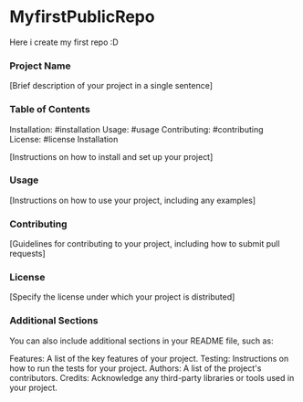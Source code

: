 # MyfirstPublicRepo
Here i create my first repo :D

### Project Name
[Brief description of your project in a single sentence]

### Table of Contents

Installation: #installation
Usage: #usage
Contributing: #contributing
License: #license
Installation

[Instructions on how to install and set up your project]

### Usage

[Instructions on how to use your project, including any examples]

### Contributing

[Guidelines for contributing to your project, including how to submit pull requests]

### License

[Specify the license under which your project is distributed]

### Additional Sections

You can also include additional sections in your README file, such as:

Features: A list of the key features of your project.
Testing: Instructions on how to run the tests for your project.
Authors: A list of the project's contributors.
Credits: Acknowledge any third-party libraries or tools used in your project.
